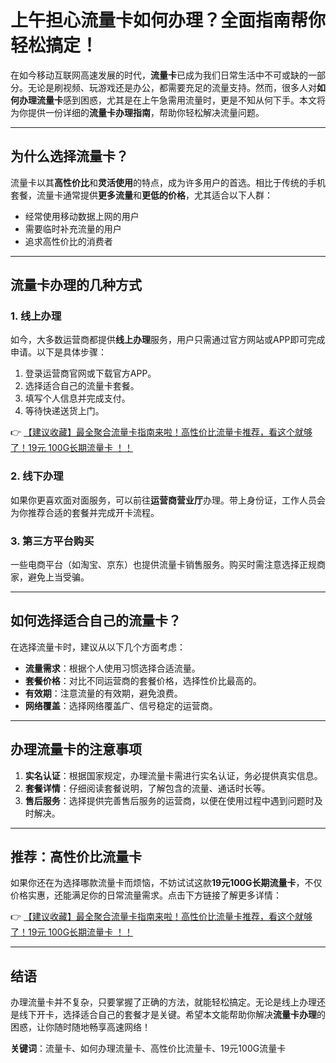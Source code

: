 # 上午担心流量卡如何办理？全面指南帮你轻松搞定！

在如今移动互联网高速发展的时代，**流量卡**已成为我们日常生活中不可或缺的一部分。无论是刷视频、玩游戏还是办公，都需要充足的流量支持。然而，很多人对**如何办理流量卡**感到困惑，尤其是在上午急需用流量时，更是不知从何下手。本文将为你提供一份详细的**流量卡办理指南**，帮助你轻松解决流量问题。

---

## 为什么选择流量卡？

流量卡以其**高性价比**和**灵活使用**的特点，成为许多用户的首选。相比于传统的手机套餐，流量卡通常提供**更多流量**和**更低的价格**，尤其适合以下人群：
- 经常使用移动数据上网的用户
- 需要临时补充流量的用户
- 追求高性价比的消费者

---

## 流量卡办理的几种方式

### 1. 线上办理
如今，大多数运营商都提供**线上办理**服务，用户只需通过官方网站或APP即可完成申请。以下是具体步骤：
1. 登录运营商官网或下载官方APP。
2. 选择适合自己的流量卡套餐。
3. 填写个人信息并完成支付。
4. 等待快递送货上门。

👉 [【建议收藏】最全聚合流量卡指南来啦！高性价比流量卡推荐，看这个就够了！19元 100G长期流量卡 ！！](https://bit.ly/Liuliangka)

### 2. 线下办理
如果你更喜欢面对面服务，可以前往**运营商营业厅**办理。带上身份证，工作人员会为你推荐合适的套餐并完成开卡流程。

### 3. 第三方平台购买
一些电商平台（如淘宝、京东）也提供流量卡销售服务。购买时需注意选择正规商家，避免上当受骗。

---

## 如何选择适合自己的流量卡？

在选择流量卡时，建议从以下几个方面考虑：
- **流量需求**：根据个人使用习惯选择合适流量。
- **套餐价格**：对比不同运营商的套餐价格，选择性价比最高的。
- **有效期**：注意流量的有效期，避免浪费。
- **网络覆盖**：选择网络覆盖广、信号稳定的运营商。

---

## 办理流量卡的注意事项

1. **实名认证**：根据国家规定，办理流量卡需进行实名认证，务必提供真实信息。
2. **套餐详情**：仔细阅读套餐说明，了解包含的流量、通话时长等。
3. **售后服务**：选择提供完善售后服务的运营商，以便在使用过程中遇到问题时及时解决。

---

## 推荐：高性价比流量卡

如果你还在为选择哪款流量卡而烦恼，不妨试试这款**19元100G长期流量卡**，不仅价格实惠，还能满足你的日常流量需求。点击下方链接了解更多详情：

👉 [【建议收藏】最全聚合流量卡指南来啦！高性价比流量卡推荐，看这个就够了！19元 100G长期流量卡 ！！](https://bit.ly/Liuliangka)

---

## 结语

办理流量卡并不复杂，只要掌握了正确的方法，就能轻松搞定。无论是线上办理还是线下开卡，选择适合自己的套餐才是关键。希望本文能帮助你解决**流量卡办理**的困惑，让你随时随地畅享高速网络！

**关键词**：流量卡、如何办理流量卡、高性价比流量卡、19元100G流量卡